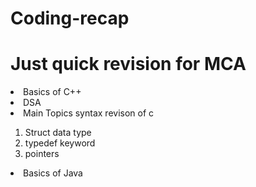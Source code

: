 # Coding-recap
<h1>Just quick revision for MCA</h1>
<li>Basics of C++</li>
<li>DSA</li>
<li>Main Topics syntax revison of c </li>
    <ol>
    <li>Struct data type</li>
    <li>typedef keyword</li>
    <li>pointers</ki>
    </ol>
<li>Basics of Java</li>
